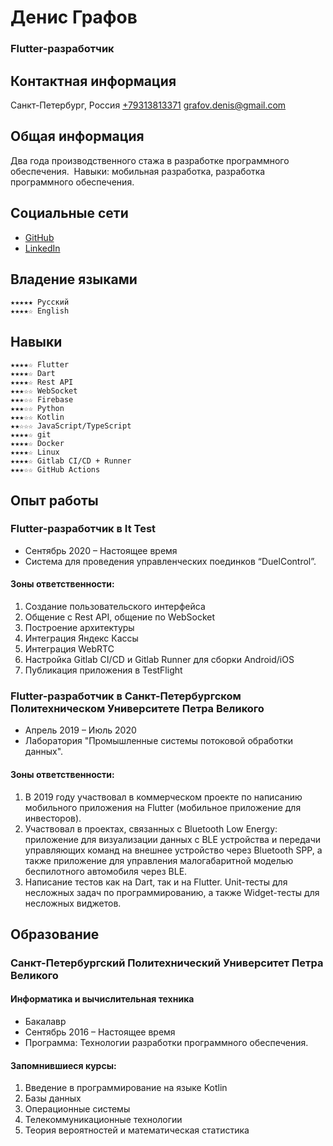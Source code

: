 # Денис Графов
### Flutter-разработчик

## Контактная информация
Санкт-Петербург, Россия
[+79313813371](tel:+79313813371)
[grafov.denis@gmail.com](mailto:grafov.denis@gmail.com)

## Общая информация
Два года производственного стажа в разработке программного обеспечения. 
Навыки: мобильная разработка, разработка программного обеспечения.

## Социальные сети
* [GitHub](https://github.com/grafovdenis)
* [LinkedIn](https://www.linkedin.com/in/denis-grafov/)

## Владение языками
    ★★★★★ Русский
    ★★★★☆ English

## Навыки
    ★★★★☆ Flutter
    ★★★★☆ Dart
    ★★★★☆ Rest API
    ★★★☆☆ WebSocket
    ★★★☆☆ Firebase
    ★★★☆☆ Python
    ★★★☆☆ Kotlin
    ★★☆☆☆ JavaScript/TypeScript
    ★★★★☆ git
    ★★★★☆ Docker
    ★★★★☆ Linux
    ★★★★☆ Gitlab CI/CD + Runner
    ★★★☆☆ GitHub Actions

## Опыт работы
### Flutter-разработчик в It Test
* Cентябрь 2020 – Настоящее время
* Система для проведения управленческих поединков “DuelControl”.

#### Зоны ответственности:
1. Создание пользовательского интерфейса 
2. Общение с Rest API, общение по WebSocket 
3. Построение архитектуры 
4. Интеграция Яндекс Кассы 
5. Интеграция WebRTC 
6. Настройка Gitlab CI/CD и Gitlab Runner для сборки Android/iOS 
7. Публикация приложения в TestFlight

### Flutter-разработчик в Санкт-Петербургском Политехническом Университете Петра Великого
* Апрель 2019 – Июль 2020
* Лаборатория "Промышленные системы потоковой обработки данных".  

#### Зоны ответственности:
1. В 2019 году участвовал в коммерческом проекте по написанию мобильного приложения на Flutter (мобильное приложение для инвесторов).
2. Участвовал в проектах, связанных с Bluetooth Low Energy: приложение для визуализации данных с BLE устройства и передачи управляющих команд на внешнее устройство через Bluetooth SPP, а также приложение для управления малогабаритной моделью беспилотного автомобиля через BLE.
3. Написание тестов как на Dart, так и на Flutter. Unit-тесты для несложных задач по программированию, а также Widget-тесты для несложных виджетов.


## Образование
### Санкт-Петербургский Политехнический Университет Петра Великого
#### Информатика и вычислительная техника
* Бакалавр
* Сентябрь 2016 – Настоящее время
* Программа: Технологии разработки программного обеспечения.

#### Запомнившиеся курсы:
1. Введение в программирование на языке Kotlin
2. Базы данных
3. Операционные системы
4. Телекоммуникационные технологии
5. Теория вероятностей и математическая статистика